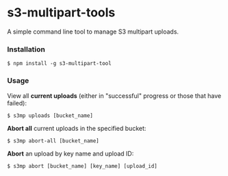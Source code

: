 # s3-multipart-tools

A simple command line tool to manage S3 multipart uploads.

### Installation

```
$ npm install -g s3-multipart-tool
```

### Usage

View all __current uploads__ (either in "successful" progress or those that have failed):

```
$ s3mp uploads [bucket_name]
```

__Abort all__ current uploads in the specified bucket:

```
$ s3mp abort-all [bucket_name]
```

__Abort__ an upload by key name and upload ID:

```
$ s3mp abort [bucket_name] [key_name] [upload_id]
```